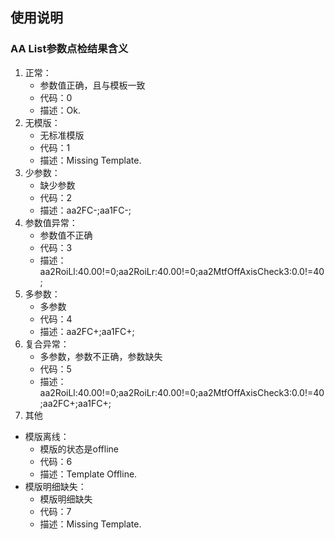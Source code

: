 ## 使用说明
### AA List参数点检结果含义
1. 正常：
    * 参数值正确，且与模板一致
    * 代码：0
    * 描述：Ok.
2. 无模版：
    * 无标准模版
    * 代码：1
    * 描述：Missing Template.
3. 少参数：
    * 缺少参数
    * 代码：2
    * 描述：aa2FC-;aa1FC-;
4. 参数值异常：
    * 参数值不正确
    * 代码：3
    * 描述：aa2RoiLl:40.00!=0;aa2RoiLr:40.00!=0;aa2MtfOffAxisCheck3:0.0!=40;
5. 多参数：
    * 多参数
    * 代码：4
    * 描述：aa2FC+;aa1FC+;
6. 复合异常：
    * 多参数，参数不正确，参数缺失
    * 代码：5
    * 描述：aa2RoiLl:40.00!=0;aa2RoiLr:40.00!=0;aa2MtfOffAxisCheck3:0.0!=40;aa2FC+;aa1FC+;
7. 其他
  * 模版离线：
    * 模版的状态是offline
    * 代码：6
    * 描述：Template Offline.
  * 模版明细缺失：
    * 模版明细缺失
    * 代码：7
    * 描述：Missing Template.


